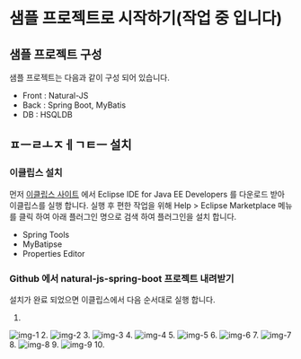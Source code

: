 샘플 프로젝트로 시작하기(작업 중 입니다)
===

[eclipse]: https://www.eclipse.org/downloads/eclipse-packages/

[img-1]: ./images/gtst/gtst0200/1.png
[img-2]: ./images/gtst/gtst0200/2.png
[img-3]: ./images/gtst/gtst0200/3.png
[img-4]: ./images/gtst/gtst0200/4.png
[img-5]: ./images/gtst/gtst0200/5.png
[img-6]: ./images/gtst/gtst0200/6.png
[img-7]: ./images/gtst/gtst0200/7.png
[img-8]: ./images/gtst/gtst0200/8.png
[img-9]: ./images/gtst/gtst0200/9.png

샘플 프로젝트 구성
---
샘플 프로젝트는 다음과 같이 구성 되어 있습니다.
 * Front : Natural-JS
 * Back : Spring Boot, MyBatis
 * DB : HSQLDB

ㅍㅡㄹㅗㅈㅔㄱㅌㅡ 설치
---

### 이클립스 설치
먼저 [이클립스 사이트][eclipse] 에서 Eclipse IDE for Java EE Developers 를 다운로드 받아 이클립스를 실행 합니다.
실행 후 편한 작업을 위해 Help > Eclipse Marketplace 메뉴를 클릭 하여 아래 플러그인 명으로 검색 하여 플러그인을 설치 합니다.
 * Spring Tools
 * MyBatipse
 * Properties Editor

### Github 에서 natural-js-spring-boot 프로젝트 내려받기
설치가 완료 되었으면 이클립스에서 다음 순서대로 실행 합니다.

1. 
![img-1][]
2.
![img-2][]
3.
![img-3][]
4.
![img-4][]
5.
![img-5][]
6.
![img-6][]
7.
![img-7][]
8.
![img-8][]
9.
![img-9][]
10.
